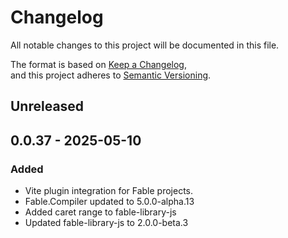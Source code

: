 # Changelog

All notable changes to this project will be documented in this file.

The format is based on [Keep a Changelog](https://keepachangelog.com/en/1.0.0/),  
and this project adheres to [Semantic Versioning](https://semver.org/spec/v2.0.0.html).

## Unreleased

## 0.0.37 - 2025-05-10

### Added

- Vite plugin integration for Fable projects.
- Fable.Compiler updated to 5.0.0-alpha.13
- Added caret range to fable-library-js
- Updated fable-library-js to 2.0.0-beta.3

